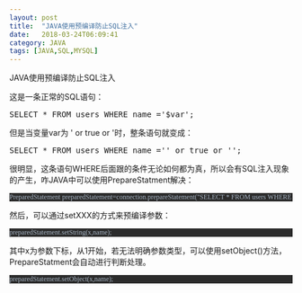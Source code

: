 ```yaml
---
layout: post
title:  "JAVA使用预编译防止SQL注入"
date:   2018-03-24T06:09:41
category: JAVA
tags: [JAVA,SQL,MYSQL]
---
```


JAVA使用预编译防止SQL注入

<p>这是一条正常的SQL语句：</p><pre class="brush:sql;toolbar:false">SELECT&nbsp;*&nbsp;FROM&nbsp;users&nbsp;WHERE&nbsp;name&nbsp;=&#39;$var&#39;;</pre><p>但是当变量var为 &#39; or true or &#39;时，整条语句就变成：</p><pre class="brush:sql;toolbar:false">SELECT&nbsp;*&nbsp;FROM&nbsp;users&nbsp;WHERE&nbsp;name&nbsp;=&#39;&#39;&nbsp;or&nbsp;true&nbsp;or&nbsp;&#39;&#39;;</pre><p>很明显，这条语句WHERE后面跟的条件无论如何都为真，所以会有SQL注入现象的产生，咋JAVA中可以使用PrepareStatment解决：</p><pre style="background-color:#2b2b2b;color:#a9b7c6;font-family:&#39;宋体&#39;;font-size:9.0pt;">PreparedStatement&nbsp;preparedStatement=connection.prepareStatement(&quot;SELECT&nbsp;*&nbsp;FROM&nbsp;users&nbsp;WHERE&nbsp;name&nbsp;=?;&quot;);</pre><p>然后，可以通过setXXX的方式来预编译参数：</p><pre style="background-color:#2b2b2b;color:#a9b7c6;font-family:&#39;宋体&#39;;font-size:9.0pt;">preparedStatement.setString(x,name);</pre><p>其中x为参数下标，从1开始，若无法明确参数类型，可以使用setObject()方法，PrepareStatment会自动进行判断处理。</p><pre style="background-color:#2b2b2b;color:#a9b7c6;font-family:&#39;宋体&#39;;font-size:9.0pt;">preparedStatement.setObject(x,name);</pre><p><br/></p>